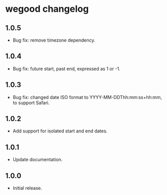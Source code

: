 # wegood changelog

## 1.0.5

* Bug fix: remove timezone dependency.

## 1.0.4

* Bug fix: future start, past end, expressed as 1 or -1.

## 1.0.3

* Bug fix: changed date ISO format to YYYY-MM-DDThh:mm:ss+hh:mm, to support Safari.

## 1.0.2

* Add support for isolated start and end dates.

## 1.0.1

* Update documentation.

## 1.0.0

* Initial release.
